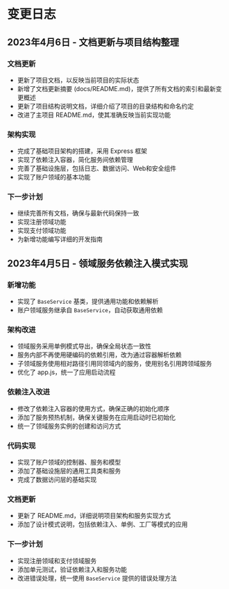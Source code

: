 # 变更日志

## 2023年4月6日 - 文档更新与项目结构整理

### 文档更新
- 更新了项目文档，以反映当前项目的实际状态
- 新增了文档更新摘要 (docs/README.md)，提供了所有文档的索引和最新变更概述
- 更新了项目结构说明文档，详细介绍了项目的目录结构和命名约定
- 改进了主项目 README.md，使其准确反映当前实现功能

### 架构实现
- 完成了基础项目架构的搭建，采用 Express 框架
- 实现了依赖注入容器，简化服务间依赖管理
- 完善了基础设施层，包括日志、数据访问、Web和安全组件
- 实现了账户领域的基本功能

### 下一步计划
- 继续完善所有文档，确保与最新代码保持一致
- 实现注册领域功能
- 实现支付领域功能
- 为新增功能编写详细的开发指南

## 2023年4月5日 - 领域服务依赖注入模式实现

### 新增功能

- 实现了 `BaseService` 基类，提供通用功能和依赖解析
- 账户领域服务继承自 `BaseService`，自动获取通用依赖

### 架构改进

- 领域服务采用单例模式导出，确保全局状态一致性
- 服务内部不再使用硬编码的依赖引用，改为通过容器解析依赖
- 子领域服务使用相对路径引用同领域内的服务，使用别名引用跨领域服务
- 优化了 app.js，统一了应用启动流程

### 依赖注入改进

- 修改了依赖注入容器的使用方式，确保正确的初始化顺序
- 添加了服务预热机制，确保关键服务在应用启动时已初始化
- 统一了领域服务实例的创建和访问方式

### 代码实现

- 实现了账户领域的控制器、服务和模型
- 添加了基础设施层的通用工具类和服务
- 完成了数据访问层的基础实现

### 文档更新

- 更新了 README.md，详细说明项目架构和服务实现方式
- 添加了设计模式说明，包括依赖注入、单例、工厂等模式的应用

### 下一步计划

- 实现注册领域和支付领域服务
- 添加单元测试，验证依赖注入和服务功能
- 改进错误处理，统一使用 `BaseService` 提供的错误处理方法 